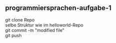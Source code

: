 ## programmiersprachen-aufgabe-1

git clone Repo  
selbe Struktur wie im helloworld-Repo  
git commit -m "modified file"  
git push
